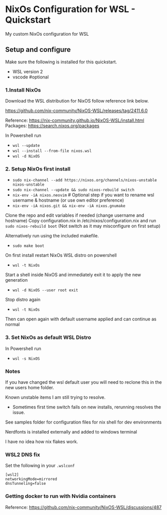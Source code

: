 # NixOs Configuration for WSL - Quickstart

My custom NixOs configuration for WSL

## Setup and configure

Make sure the following is installed for this quickstart.

* WSL version 2
* vscode #optional

### 1.Install NixOs

Download the WSL distribution for NixOS follow reference link below.

https://github.com/nix-community/NixOS-WSL/releases/tag/2411.6.0

Reference: https://nix-community.github.io/NixOS-WSL/install.html
Packages: https://search.nixos.org/packages

In Powershell run
* `wsl --update`
* `wsl --install --from-file nixos.wsl`
* `wsl -d NixOS`

### 2. Setup NixOs first install
* `sudo nix-channel --add https://nixos.org/channels/nixos-unstable nixos-unstable`
* `sudo nix-channel --update && sudo nixos-rebuild switch`
* `nix-env -iA nixos.neovim` # Optional step if you want to rename wsl username & hostname (or use own editor preference)
* `nix-env -iA nixos.git && nix-env -iA nixos.gnumake`

Clone the repo and edit variables if needed (change username and hostname)
Copy configuration.nix in /etc/nixos/configuration.nix and run `sudo nixos-rebuild boot` (Not switch as it may misconfigure on first setup)

Alternatively run using the included makefile.

* `sudo make boot`

On first install restart NixOs WSL distro on powershell

* `wsl -t NixOs`

Start a shell inside NixOS and immediately exit it to apply the new generation

* `wsl -d NixOS --user root exit`

Stop distro again

* `wsl -t NixOs`

Then can open again with default username applied and can continue as normal

### 3. Set NixOs as default WSL Distro
In Powershell run  
* `wsl -s NixOS`

### Notes

If you have changed the wsl default user you will need to reclone this in the new users home folder.

Known unstable items I am still trying to resolve.

* Sometimes first time switch fails on new installs, rerunning resolves the issue. 

See samples folder for configuration files for nix shell for dev environments

Nerdfonts is installed externally and added to windows terminal

I have no idea how nix flakes work.

### WSL2 DNS fix

Set the following in your `.wslconf`

    [wsl2]
    networkingMode=mirrored
    dnsTunneling=false

### Getting docker to run with Nvidia containers
Reference: https://github.com/nix-community/NixOS-WSL/discussions/487

